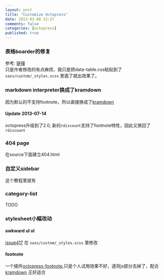 ```yaml
---
layout: post
title: "Customize Octopress"
date: 2013-03-08 22:27
comments: false
categories: [octopress]
published: true
---
```


<!-- * Toc -->
<!-- {:toc} -->

### 表格boarder的修复

参考: [链接]('http://programus.github.com/blog/2012/03/07/add-table-data-css-for-octopress/')  
只是作者修改的有点麻烦，我只是把data-table.css粘贴到了 `sass/custom/_styles.scss` 里面了就出效果了。

### markdown interpreter换成了kramdown

因为默认的不支持footnote，所以直接换成了[kramdown]

#### Update 2013-07-14

octopress升级到了2.0, 新的`rdiscount`支持了footnote特性，因此又换回了`rdiscount`


### 404 page

在source下面建立404.html

### 自定义sidebar

这个教程里就有

### category-list

TODO

### stylesheet小幅改动

#### awkward ul ol

[issue417](https://github.com/imathis/octopress/issues/417)
在 `sass/custom/_styles.scss` 里修改

#### footnote
一个插件[octopress-footnote](https://github.com/fmcypriano/footnote-octopress),只是个人试用效果不好，遂将js部分去掉了，配合  [kramdown] 正好适合


[kramdown]: http://kramdown.rubyforge.org
